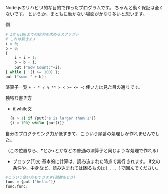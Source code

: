 Node.jsのリハビリ的な目的で作ったプログラムです。
ちゃんと動く保証は全くないです。
というか、まともに動かない場面がかなり多いと思います。

例
```py
# 1から100までの総和を求めるスクリプト
# これは動きます
i = 0;
b = 0;
{   
    i = i + 1;
    b = b + i;
    put ("now Count:"+i);
} while { !(i >= 100) };
put ("sum: " + b);
```

演算子一覧
```+ - * / % ** > < >= <= =```: 使い方は見た目の通りです。

独特な書き方

- if,while文
```py
  {a > 1} if {put("a is larger than 1")}
  {i < 100} while {put(i)}
```
自分のプログラミング力が低すぎて、こういう順番の処理しか作れませんでした。

（この位置なら、*とか+とかなどの普通の演算子と同じような処理で作れる）

- ブロック(?)文
  基本的に計算は、読み込まれた時点で実行されます。
  if文の条件や、中身など、読み込まれては困るものは`{ ... }`で囲んでください。
```py
#こういう使い方もできます(関数もどき)
func = {put ("hello")}
func;func;
```

